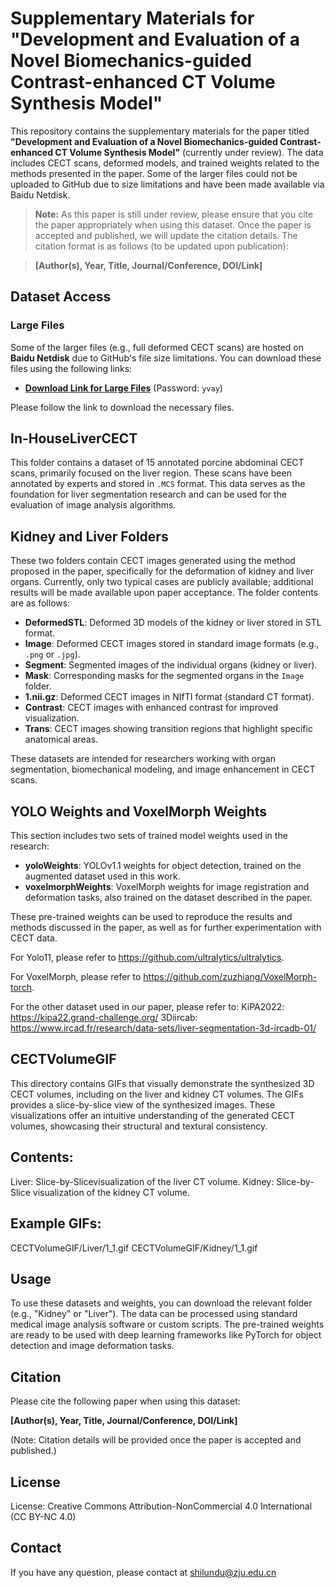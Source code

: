 # Supplementary Materials for "Development and Evaluation of a Novel Biomechanics-guided Contrast-enhanced CT Volume Synthesis Model"

This repository contains the supplementary materials for the paper titled **"Development and Evaluation of a Novel Biomechanics-guided Contrast-enhanced CT Volume Synthesis Model"** (currently under review). The data includes CECT scans, deformed models, and trained weights related to the methods presented in the paper. Some of the larger files could not be uploaded to GitHub due to size limitations and have been made available via Baidu Netdisk.

> **Note:** As this paper is still under review, please ensure that you cite the paper appropriately when using this dataset. Once the paper is accepted and published, we will update the citation details. The citation format is as follows (to be updated upon publication):

> **[Author(s), Year, Title, Journal/Conference, DOI/Link]**

## Dataset Access

### Large Files
Some of the larger files (e.g., full deformed CECT scans) are hosted on **Baidu Netdisk** due to GitHub's file size limitations. You can download these files using the following links:

- **[Download Link for Large Files](https://pan.baidu.com/s/1CO_TV-GiTIlsWyorvfab9g)** (Password: `yvay`)

Please follow the link to download the necessary files.

## In-HouseLiverCECT
This folder contains a dataset of 15 annotated porcine abdominal CECT scans, primarily focused on the liver region. These scans have been annotated by experts and stored in `.MCS` format. This data serves as the foundation for liver segmentation research and can be used for the evaluation of image analysis algorithms.

## Kidney and Liver Folders
These two folders contain CECT images generated using the method proposed in the paper, specifically for the deformation of kidney and liver organs. Currently, only two typical cases are publicly available; additional results will be made available upon paper acceptance. The folder contents are as follows:

- **DeformedSTL**: Deformed 3D models of the kidney or liver stored in STL format.
- **Image**: Deformed CECT images stored in standard image formats (e.g., `.png` or `.jpg`).
- **Segment**: Segmented images of the individual organs (kidney or liver).
- **Mask**: Corresponding masks for the segmented organs in the `Image` folder.
- **1.nii.gz**: Deformed CECT images in NIfTI format (standard CT format).
- **Contrast**: CECT images with enhanced contrast for improved visualization.
- **Trans**: CECT images showing transition regions that highlight specific anatomical areas.

These datasets are intended for researchers working with organ segmentation, biomechanical modeling, and image enhancement in CECT scans.

## YOLO Weights and VoxelMorph Weights
This section includes two sets of trained model weights used in the research:

- **yoloWeights**: YOLOv1.1 weights for object detection, trained on the augmented dataset used in this work.
- **voxelmorphWeights**: VoxelMorph weights for image registration and deformation tasks, also trained on the dataset described in the paper.

These pre-trained weights can be used to reproduce the results and methods discussed in the paper, as well as for further experimentation with CECT data.

For Yolo11, please refer to https://github.com/ultralytics/ultralytics.


For VoxelMorph, please refer to https://github.com/zuzhiang/VoxelMorph-torch.


For the other dataset used in our paper, please refer to:
KiPA2022: https://kipa22.grand-challenge.org/
3Diircab: https://www.ircad.fr/research/data-sets/liver-segmentation-3d-ircadb-01/

## CECTVolumeGIF
This directory contains GIFs that visually demonstrate the synthesized 3D CECT volumes, including on the liver and kidney CT volumes. The GIFs provides a slice-by-slice view of the synthesized images. These visualizations offer an intuitive understanding of the generated CECT volumes, showcasing their structural and textural consistency.

## Contents:
Liver: Slice-by-Slicevisualization of the liver CT volume.
Kidney: Slice-by-Slice visualization of the kidney CT volume.

## Example GIFs:
CECTVolumeGIF/Liver/1_1.gif
CECTVolumeGIF/Kidney/1_1.gif

## Usage
To use these datasets and weights, you can download the relevant folder (e.g., "Kidney" or "Liver"). The data can be processed using standard medical image analysis software or custom scripts. The pre-trained weights are ready to be used with deep learning frameworks like PyTorch for object detection and image deformation tasks.

## Citation
Please cite the following paper when using this dataset:

**[Author(s), Year, Title, Journal/Conference, DOI/Link]**

(Note: Citation details will be provided once the paper is accepted and published.)

## License
License: Creative Commons Attribution-NonCommercial 4.0 International (CC BY-NC 4.0)

## Contact
If you have any question, please contact at shilundu@zju.edu.cn
